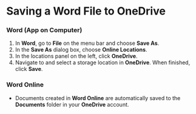 # Saving a Word File to OneDrive

### Word (App on Computer)

1. In **Word**, go to **File** on the menu bar and choose **Save As**.
2. In the **Save As** dialog box, choose **Online Locations**.
3. In the locations panel on the left, click **OneDrive**.&#x20;
4. Navigate to and select a storage location in **OneDrive**. When finished, click **Save**.

### Word Online

* Documents created in **Word Online** are automatically saved to the **Documents** folder in your **OneDrive** account.
